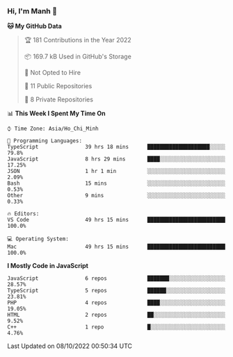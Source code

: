 ### Hi, I'm Manh 👋

<!--START_SECTION:waka-->
**🐱 My GitHub Data** 

> 🏆 181 Contributions in the Year 2022
 > 
> 📦 169.7 kB Used in GitHub's Storage 
 > 
> 🚫 Not Opted to Hire
 > 
> 📜 11 Public Repositories 
 > 
> 🔑 8 Private Repositories  
 > 
📊 **This Week I Spent My Time On** 

```text
⌚︎ Time Zone: Asia/Ho_Chi_Minh

💬 Programming Languages: 
TypeScript               39 hrs 18 mins      ████████████████████░░░░░   79.8% 
JavaScript               8 hrs 29 mins       ████░░░░░░░░░░░░░░░░░░░░░   17.25% 
JSON                     1 hr 1 min          ░░░░░░░░░░░░░░░░░░░░░░░░░   2.09% 
Bash                     15 mins             ░░░░░░░░░░░░░░░░░░░░░░░░░   0.53% 
Other                    9 mins              ░░░░░░░░░░░░░░░░░░░░░░░░░   0.33%

🔥 Editors: 
VS Code                  49 hrs 15 mins      █████████████████████████   100.0%

💻 Operating System: 
Mac                      49 hrs 15 mins      █████████████████████████   100.0%

```

**I Mostly Code in JavaScript** 

```text
JavaScript               6 repos             ███████░░░░░░░░░░░░░░░░░░   28.57% 
TypeScript               5 repos             ██████░░░░░░░░░░░░░░░░░░░   23.81% 
PHP                      4 repos             ████░░░░░░░░░░░░░░░░░░░░░   19.05% 
HTML                     2 repos             ██░░░░░░░░░░░░░░░░░░░░░░░   9.52% 
C++                      1 repo              █░░░░░░░░░░░░░░░░░░░░░░░░   4.76%

```



 Last Updated on 08/10/2022 00:50:34 UTC
<!--END_SECTION:waka-->
